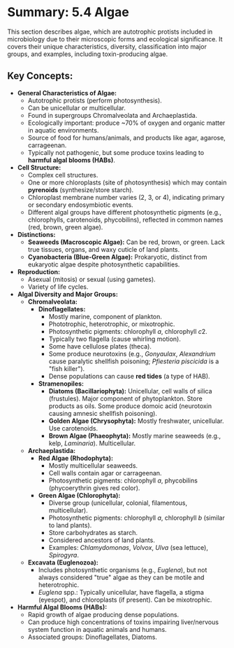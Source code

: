 # Summary: 5.4 Algae

This section describes algae, which are autotrophic protists included in microbiology due to their microscopic forms and ecological significance. It covers their unique characteristics, diversity, classification into major groups, and examples, including toxin-producing algae.

## Key Concepts:

*   **General Characteristics of Algae:**
    *   Autotrophic protists (perform photosynthesis).
    *   Can be unicellular or multicellular.
    *   Found in supergroups Chromalveolata and Archaeplastida.
    *   Ecologically important: produce ~70% of oxygen and organic matter in aquatic environments.
    *   Source of food for humans/animals, and products like agar, agarose, carrageenan.
    *   Typically not pathogenic, but some produce toxins leading to **harmful algal blooms (HABs)**.
*   **Cell Structure:**
    *   Complex cell structures.
    *   One or more chloroplasts (site of photosynthesis) which may contain **pyrenoids** (synthesize/store starch).
    *   Chloroplast membrane number varies (2, 3, or 4), indicating primary or secondary endosymbiotic events.
    *   Different algal groups have different photosynthetic pigments (e.g., chlorophylls, carotenoids, phycobilins), reflected in common names (red, brown, green algae).
*   **Distinctions:**
    *   **Seaweeds (Macroscopic Algae):** Can be red, brown, or green. Lack true tissues, organs, and waxy cuticle of land plants.
    *   **Cyanobacteria (Blue-Green Algae):** Prokaryotic, distinct from eukaryotic algae despite photosynthetic capabilities.
*   **Reproduction:**
    *   Asexual (mitosis) or sexual (using gametes).
    *   Variety of life cycles.
*   **Algal Diversity and Major Groups:**
    *   **Chromalveolata:**
        *   **Dinoflagellates:**
            *   Mostly marine, component of plankton.
            *   Phototrophic, heterotrophic, or mixotrophic.
            *   Photosynthetic pigments: chlorophyll *a*, chlorophyll *c*2.
            *   Typically two flagella (cause whirling motion).
            *   Some have cellulose plates (theca).
            *   Some produce neurotoxins (e.g., *Gonyaulax*, *Alexandrium* cause paralytic shellfish poisoning; *Pfiesteria piscicida* is a "fish killer").
            *   Dense populations can cause **red tides** (a type of HAB).
        *   **Stramenopiles:**
            *   **Diatoms (Bacillariophyta):** Unicellular, cell walls of silica (frustules). Major component of phytoplankton. Store products as oils. Some produce domoic acid (neurotoxin causing amnesic shellfish poisoning).
            *   **Golden Algae (Chrysophyta):** Mostly freshwater, unicellular. Use carotenoids.
            *   **Brown Algae (Phaeophyta):** Mostly marine seaweeds (e.g., kelp, *Laminaria*). Multicellular.
    *   **Archaeplastida:**
        *   **Red Algae (Rhodophyta):**
            *   Mostly multicellular seaweeds.
            *   Cell walls contain agar or carrageenan.
            *   Photosynthetic pigments: chlorophyll *a*, phycobilins (phycoerythrin gives red color).
        *   **Green Algae (Chlorophyta):**
            *   Diverse group (unicellular, colonial, filamentous, multicellular).
            *   Photosynthetic pigments: chlorophyll *a*, chlorophyll *b* (similar to land plants).
            *   Store carbohydrates as starch.
            *   Considered ancestors of land plants.
            *   Examples: *Chlamydomonas*, *Volvox*, *Ulva* (sea lettuce), *Spirogyra*.
    *   **Excavata (Euglenozoa):**
        *   Includes photosynthetic organisms (e.g., *Euglena*), but not always considered "true" algae as they can be motile and heterotrophic.
        *   *Euglena* spp.: Typically unicellular, have flagella, a stigma (eyespot), and chloroplasts (if present). Can be mixotrophic.
*   **Harmful Algal Blooms (HABs):**
    *   Rapid growth of algae producing dense populations.
    *   Can produce high concentrations of toxins impairing liver/nervous system function in aquatic animals and humans.
    *   Associated groups: Dinoflagellates, Diatoms.
